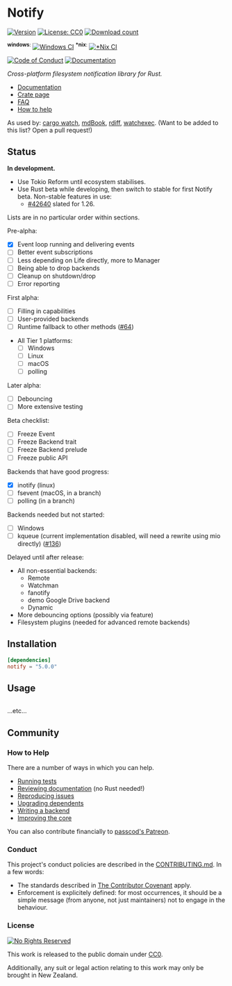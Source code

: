 # Notify

[![Version](https://img.shields.io/crates/v/notify.svg?style=flat-square)][crate]
[![License: CC0](https://img.shields.io/crates/l/notify.svg?style=flat-square)][cc0]
[![Download count](https://img.shields.io/crates/d/notify.svg?style=flat-square)][crate]

<sup>**windows**:</sup> [![Windows CI](https://img.shields.io/appveyor/ci/passcod/rsnotify/next.svg?style=flat-square)][build-windows]
<sup>**\*nix**:</sup> [![\*Nix CI](https://img.shields.io/travis/passcod/notify/next.svg?style=flat-square)][build-unix]

[![Code of Conduct](https://img.shields.io/badge/contributor-covenant-5e0d73.svg?style=flat-square)](#conduct)
[![Documentation](https://img.shields.io/badge/documentation-docs.rs-df3600.svg?style=flat-square)][docs]

_Cross-platform filesystem notification library for Rust._

- [Documentation][docs]
- [Crate page][crate]
- [FAQ](/a-wiki-page-or-something?)
- [How to help](#how-to-help)

As used by: [cargo watch], [mdBook], [rdiff], [watchexec].
(Want to be added to this list? Open a pull request!)

[build-unix]: https://travis-ci.org/passcod/notify
[build-windows]: https://ci.appveyor.com/project/passcod/rsnotify
[cargo watch]: https://github.com/passcod/cargo-watch
[cc0]: https://creativecommons.org/publicdomain/zero/1.0/
[crate]: https://crates.io/crates/notify
[docs]: https://docs.rs/notify
[mdBook]: https://github.com/rust-lang-nursery/mdBook
[rdiff]: https://github.com/dyule/rdiff
[watchexec]: https://github.com/mattgreen/watchexec


## Status

**In development.**

- Use Tokio Reform until ecosystem stabilises.
- Use Rust beta while developing, then switch to stable for first Notify beta.
  Non-stable features in use:
  - [#42640](https://github.com/rust-lang/rust/issues/42640) slated for 1.26.

Lists are in no particular order within sections.

Pre-alpha:

- [x] Event loop running and delivering events
- [ ] Better event subscriptions
- [ ] Less depending on Life directly, more to Manager
- [ ] Being able to drop backends
- [ ] Cleanup on shutdown/drop
- [ ] Error reporting

First alpha:

- [ ] Filling in capabilities
- [ ] User-provided backends
- [ ] Runtime fallback to other methods ([#64](https://github.com/passcod/notify/issues/64))
- All Tier 1 platforms:
  - [ ] Windows
  - [ ] Linux
  - [ ] macOS
  - [ ] polling

Later alpha:

- [ ] Debouncing
- [ ] More extensive testing

Beta checklist:

- [ ] Freeze Event
- [ ] Freeze Backend trait
- [ ] Freeze Backend prelude
- [ ] Freeze public API

Backends that have good progress:

- [x] inotify (linux)
- [ ] fsevent (macOS, in a branch)
- [ ] polling (in a branch)

Backends needed but not started:

- [ ] Windows
- [ ] kqueue (current implementation disabled, will need a rewrite using mio directly) ([#136](https://github.com/passcod/notify/issues/136))

Delayed until after release:

- All non-essential backends:
  - Remote
  - Watchman
  - fanotify
  - demo Google Drive backend
  - Dynamic
- More debouncing options (possibly via feature)
- Filesystem plugins (needed for advanced remote backends)

## Installation

```toml
[dependencies]
notify = "5.0.0"
```

## Usage

```rust
```

...etc...

## Community

### How to Help

There are a number of ways in which you can help.

- [Running tests](CONTRIBUTING.md#running-tests)
- [Reviewing documentation](CONTRIBUTING.md#reviewing-documentation) (no Rust needed!)
- [Reproducing issues](CONTRIBUTING.md#reproducing-issues)
- [Upgrading dependents](CONTRIBUTING.md#upgrading-dependents)
- [Writing a backend](CONTRIBUTING.md#writing-a-backend)
- [Improving the core](CONTRIBUTING.md#improving-the-core)

You can also contribute financially to [passcod's Patreon][patreon].

[patreon]: https://www.patreon.com/passcod

### Conduct

This project's conduct policies are described in the
[CONTRIBUTING.md](CONTRIBUTING.md#conduct). In a few words:

- The standards described in [The Contributor Covenant] apply.
- Enforcement is explicitely defined: for most occurrences, it should be a
  simple message (from anyone, not just maintainers) not to engage in the
  behaviour.

[The Contributor Covenant]: https://www.contributor-covenant.org/version/1/4/code-of-conduct

### License

[![No Rights Reserved](https://licensebuttons.net/p/zero/1.0/88x31.png)][cc0]

This work is released to the public domain under [CC0][cc0].

Additionally, any suit or legal action relating to this work may only be
brought in New Zealand.
